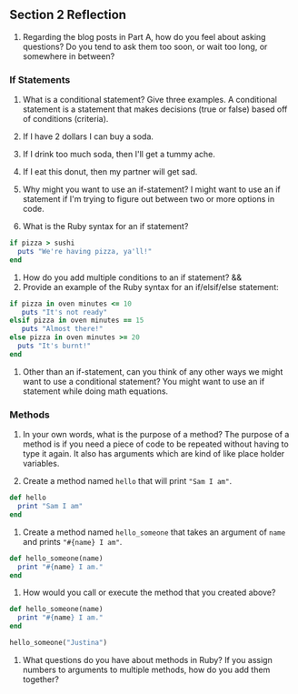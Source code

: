 ## Section 2 Reflection

1. Regarding the blog posts in Part A, how do you feel about asking questions? Do you tend to ask them too soon, or wait too long, or somewhere in between?

### If Statements

1. What is a conditional statement? Give three examples.
A conditional statement is a statement that makes decisions (true or false) based off of conditions (criteria).
1. If I have 2 dollars I can buy a soda.
2. If I drink too much soda, then I'll get a tummy ache.
3. If I eat this donut, then my partner will get sad.

1. Why might you want to use an if-statement?
I might want to use an if statement if I'm trying to figure out between two or more options in code.

1. What is the Ruby syntax for an if statement?
```ruby
if pizza > sushi
  puts "We're having pizza, ya'll!"
end
```

1. How do you add multiple conditions to an if statement?
&&
1. Provide an example of the Ruby syntax for an if/elsif/else statement:
```ruby
if pizza in oven minutes <= 10
   puts "It's not ready"
elsif pizza in oven minutes == 15
   puts "Almost there!"
else pizza in oven minutes >= 20
  puts "It's burnt!"
end
```
1. Other than an if-statement, can you think of any other ways we might want to use a conditional statement?
You might want to use an if statement while doing math equations.

### Methods

1. In your own words, what is the purpose of a method?
The purpose of a method is if you need a piece of code to be repeated without having to type it again. It also has arguments which are kind of like place holder variables.

1. Create a method named `hello` that will print `"Sam I am"`.
```ruby
def hello
  print "Sam I am"
end
```

1. Create a method named `hello_someone` that takes an argument of `name` and prints `"#{name} I am"`.
```ruby
def hello_someone(name)
  print "#{name} I am."
end
```
1. How would you call or execute the method that you created above?
```ruby
def hello_someone(name)
  print "#{name} I am."
end

hello_someone("Justina")
```

1. What questions do you have about methods in Ruby?
If you assign numbers to arguments to multiple methods, how do you add them together? 

